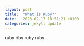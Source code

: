 ```yaml
---
layout: post
title:  "What is Ruby?"
date:   2023-02-17 18:51:21 +0100
categories: jekyll update
---
```

ruby riby ruby ruby
